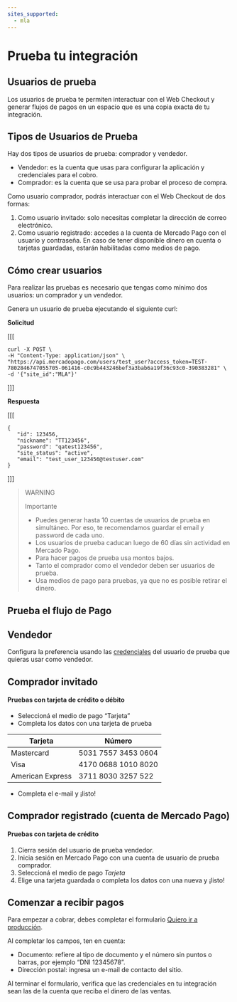 ```yaml
---
sites_supported:
  - mla
---
```


# Prueba tu integración

## Usuarios de prueba
Los usuarios de prueba te permiten interactuar con el Web Checkout y generar flujos de pagos en un espacio que es una copia exacta de tu integración.

## Tipos de Usuarios de Prueba

Hay dos tipos de usuarios de prueba: comprador y vendedor.

* Vendedor: es la cuenta que usas para configurar la aplicación y credenciales para el cobro.
* Comprador: es la cuenta que se usa para probar el proceso de compra.

Como usuario comprador, podrás interactuar con el Web Checkout de dos formas:

1. Como usuario invitado: solo necesitas completar la dirección de correo electrónico.
1. Como usuario registrado: accedes a la cuenta de Mercado Pago con el usuario y contraseña. En caso de tener disponible dinero en cuenta o tarjetas guardadas, estarán habilitadas como medios de pago.

## Cómo crear usuarios
Para realizar las pruebas es necesario que tengas como mínimo dos usuarios: un comprador y un vendedor.

Genera un usuario de prueba ejecutando el siguiente curl:

**Solicitud**

[[[
 ```curl
curl -X POST \
-H "Content-Type: application/json" \
"https://api.mercadopago.com/users/test_user?access_token=TEST-7802846747055705-061416-c0c9b443246bef3a3bab6a19f36c93c0-390383281" \
-d '{"site_id":"MLA"}'
```
]]]

**Respuesta**

[[[
 ```curl
{
    "id": 123456,
    "nickname": "TT123456",
    "password": "qatest123456",
    "site_status": "active",
    "email": "test_user_123456@testuser.com"
}
```
]]]

>WARNING
>
>Importante
>
> * Puedes generar hasta 10 cuentas de usuarios de prueba en simultáneo. Por eso, te recomendamos guardar el email y password de cada uno.
> * Los usuarios de prueba caducan luego de 60 días sin actividad en Mercado Pago.
> * Para hacer pagos de prueba usa montos bajos.
> * Tanto el comprador como el vendedor deben ser usuarios de prueba.
> * Usa medios de pago para pruebas, ya que no es posible retirar el dinero.

## Prueba el flujo de Pago
## Vendedor

Configura la preferencia usando las [credenciales](https://www.mercadopago.com/mla/account/credentials) del usuario de prueba que quieras usar como vendedor.

## Comprador invitado

#### Pruebas con tarjeta de crédito o débito

* Seleccioná el medio de pago “Tarjeta”
* Completa los datos con una tarjeta de prueba

Tarjeta | Número
------------ | -------------
Mastercard | 5031 7557 3453 0604
Visa | 4170 0688 1010 8020
American Express | 3711 8030 3257 522

* Completa el e-mail y ¡listo!

## Comprador registrado (cuenta de Mercado Pago)

#### Pruebas con tarjeta de crédito

1. Cierra sesión del usuario de prueba vendedor.
1. Inicia sesión en Mercado Pago con una cuenta de usuario de prueba comprador.
1. Seleccioná el medio de pago _Tarjeta_
1. Elige una tarjeta guardada o completa los datos con una nueva y ¡listo!

## Comenzar a recibir pagos

Para empezar a cobrar, debes completar el formulario [Quiero ir a producción](https://www.mercadopago.com/mla/account/credentials/).

Al completar los campos, ten en cuenta:

* Documento: refiere al tipo de documento y el número sin puntos o barras, por ejemplo “DNI 12345678”.
* Dirección postal: ingresa un e-mail de contacto del sitio.

Al terminar el formulario, verifica que las credenciales en tu integración sean las de la cuenta que reciba el dinero de las ventas.
